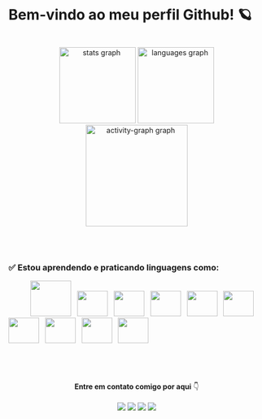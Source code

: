 # Bem-vindo ao meu perfil Github! 🪐

<br>

<div align="center" style="display: flex; flex-direction: row;">
  <div align="center">
    <img src="https://github-readme-stats.vercel.app/api?username=icaro-nog&hide_title=false&hide_rank=false&show_icons=true&include_all_commits=true&count_private=true&disable_animations=false&theme=blue-green&locale=en&hide_border=false&order=1" height="150" alt="stats graph"  />
    <img src="https://github-readme-stats.vercel.app/api/top-langs?username=icaro-nog&locale=en&hide_title=false&layout=compact&card_width=320&langs_count=5&theme=blue-green&hide_border=false&order=2" height="150" alt="languages graph"  />
    <img src="https://github-readme-activity-graph.vercel.app/graph?username=icaro-nog&radius=16&theme=react&area=true&order=5&hide_title=false&bg_color=040f0f&color=2f97c1&line=0cf574&point=0cf574&area_color=0cf574" height="200" alt="activity-graph graph"  />
  </div>
</div>

<br><br>
 ### ✅ Estou <b>aprendendo</b> e <b>praticando</b> linguagens como:
<div align="" style="display: inline_block;">
  &nbsp;&nbsp;&nbsp;&nbsp;&nbsp;&nbsp;&nbsp;&nbsp;&nbsp;&nbsp;
  <img height="70" width="80" src="https://icongr.am/devicon/php-original.svg?size=128&color=dd4814" />
  &nbsp;
  <img height="50" width="60" src="https://cdn.jsdelivr.net/gh/devicons/devicon/icons/javascript/javascript-plain.svg" />
  &nbsp;
  <img height="50" width="60" src="https://cdn.jsdelivr.net/gh/devicons/devicon/icons/jquery/jquery-plain-wordmark.svg" />
  &nbsp;
  <img height="50" width="60" src="https://cdn.jsdelivr.net/gh/devicons/devicon/icons/mysql/mysql-original-wordmark.svg" />
  &nbsp;
  <img height="50" width="60" src="https://cdn.jsdelivr.net/gh/devicons/devicon/icons/python/python-original.svg" />
  &nbsp;
  <img height="50" width="60" src="https://icongr.am/devicon/laravel-plain.svg?size=128&color=f1392f" />
  &nbsp;
  <img height="50" width="60" src="https://icongr.am/devicon/angularjs-original.svg?size=128&color=currentColor" />
  &nbsp;
  <img height="50" width="60" src="https://icongr.am/devicon/vuejs-original.svg?size=128&color=currentColor" />
  &nbsp;
  <img height="50" width="60" src="https://icongr.am/devicon/react-original.svg?size=128&color=currentColor" />
  &nbsp;
  <img height="50" width="60" src="https://icongr.am/devicon/codeigniter-plain.svg?size=128&color=dd4814" />
</div>

<br>

#

<br>

<div align="center">
  <b>Entre em contato comigo por aqui</b> 👇
  <br><br>
  <div style="display: inline_block;">
    <a href="https://br.linkedin.com/in/%C3%ADcaro-nogueira-850084222" ><img src="https://img.shields.io/badge/LinkedIn-0077B5?style=for-the-badge&logo=linkedin&logoColor=white"></a>
    <a href="https://www.facebook.com/icaro.lemosleal" ><img src="https://img.shields.io/badge/Facebook-1877F2?style=for-the-badge&logo=facebook&logoColor=white"></a>
    <a href="https://www.instagram.com/icaroo_nogueira/" ><img src="https://img.shields.io/badge/Instagram-E4405F?style=for-the-badge&logo=instagram&logoColor=white"></a>
    <a href="https://github.com/icaro-nog" ><img src="https://img.shields.io/badge/GitHub-100000?style=for-the-badge&logo=github&logoColor=white"></a>  
  </div>
</div>

    
